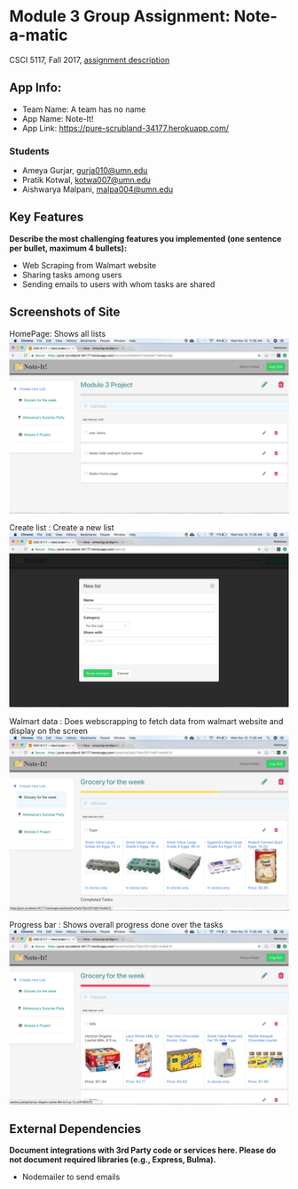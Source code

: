 # Module 3 Group Assignment: Note-a-matic

CSCI 5117, Fall 2017, [assignment description](https://docs.google.com/document/d/13q79EywC9TzWts9K-10b_tKA-ZVyv9_avWGJpgprA6A)

## App Info:

* Team Name: A team has no name
* App Name: Note-It!
* App Link: <https://pure-scrubland-34177.herokuapp.com/>

### Students

* Ameya Gurjar, gurja010@umn.edu
* Pratik Kotwal, kotwa007@umn.edu
* Aishwarya Malpani, malpa004@umn.edu


## Key Features

**Describe the most challenging features you implemented
(one sentence per bullet, maximum 4 bullets):**

* Web Scraping from Walmart website
* Sharing tasks among users
* Sending emails to users with whom tasks are shared


## Screenshots of Site

HomePage: Shows all lists
![](/Screenshot1.png)

Create list : Create a new list
![](/Screenshot2.png)

Walmart data : Does webscrapping to fetch data from walmart website and display on the screen
![](/Screenshot3.png)

Progress bar : Shows overall progress done over the tasks
![](/Screenshot4.png)


## External Dependencies

**Document integrations with 3rd Party code or services here.
Please do not document required libraries (e.g., Express, Bulma).**

* Nodemailer to send emails
